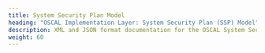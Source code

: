 ```yaml
---
title: System Security Plan Model
heading: "OSCAL Implementation Layer: System Security Plan (SSP) Model"
description: XML and JSON format documentation for the OSCAL System Security Plan (SSP) model, which is part of the OSCAL Implementation layer. These formats model the control implementation of an information system.
weight: 60
---
```

